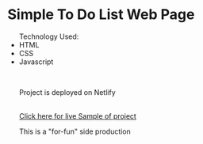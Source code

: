 
<h1> Simple To Do List Web Page </h1>

<p>
<ul> Technology Used: 
<li> HTML </li>
<li> CSS </li>
<li> Javascript </li>
</p>



<br>
<p>Project is deployed on Netlify </p>

<br>
<a href="https://todoapp-byjr.netlify.app/"> Click here for live Sample of project </a>


<p>
This is a "for-fun" side production
</p>
